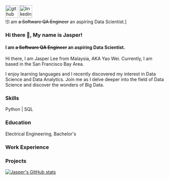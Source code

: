 [<img src='https://cdn.jsdelivr.net/npm/simple-icons@3.0.1/icons/github.svg' alt='github' height='40'>](https://github.com/https://github.com/jasper-leeyw)  [<img src='https://cdn.jsdelivr.net/npm/simple-icons@3.0.1/icons/linkedin.svg' alt='linkedin' height='40'>](https://www.linkedin.com/in/https://www.linkedin.com/in/yao-wei-lee//)  
![I am ~~a Software QA Engineer~~ an aspiring Data Scientist.]
### Hi there 👋, My name is Jasper!
#### I am ~~a Software QA Engineer~~ an aspiring Data Scientist.

Hi there, I am Jasper Lee from Malaysia, AKA Yao Wei. Currently, I am based in the San Francisco Bay Area.

I enjoy learning languages and I recently discovered my interest in Data Science and Data Analytics. Join me as I delve deeper into the field of Data Science and discover the wonders of Big Data. 

### Skills
Python | SQL

### Education
Electrical Engineering, Bachelor's

### Work Experience


### Projects

[![Jasper's GitHub stats](https://github-readme-stats.vercel.app/api?username=jasper-leeyw)](https://github.com/jasper-leeyw/github-readme-stats)
